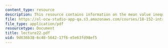 ```yaml
---
content_type: resource
description: This resource contains information on the mean value inequality.
file: https://ol-ocw-studio-app-qa.s3.amazonaws.com/courses/18-152-introduction-to-partial-differential-equations-fall-2005/9d636b386c48564217f6e5e63fd98ef5_lecture22.pdf
file_type: application/pdf
resourcetype: Document
title: lecture22.pdf
uid: 9d636b38-6c48-5642-17f6-e5e63fd98ef5
---
```

